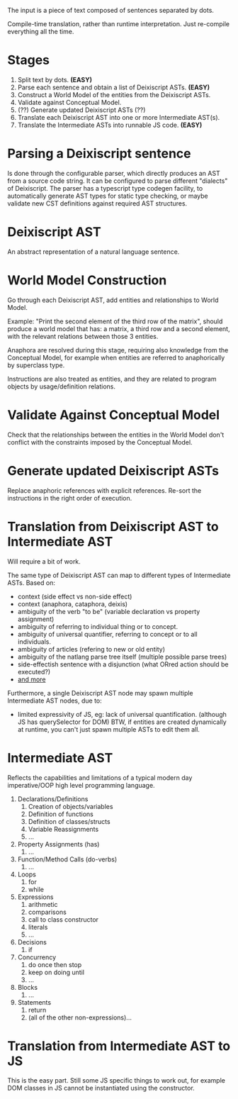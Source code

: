 The input is a piece of text composed of sentences separated by dots.

Compile-time translation, rather than runtime interpretation. Just re-compile everything all the time.

# Stages
1. Split text by dots. **(EASY)**
2. Parse each sentence and obtain a list of Deixiscript ASTs. **(EASY)**
3. Construct a World Model of the entities from the Deixiscript ASTs.
4. Validate against Conceptual Model.
4. (??) Generate updated Deixiscript ASTs (??)
5. Translate each Deixiscript AST into one or more Intermediate AST(s).
6. Translate the Intermediate ASTs into runnable JS code. **(EASY)**

# Parsing a Deixiscript sentence

Is done through the configurable parser, which directly produces an AST from a source code string. It can be configured to parse different "dialects" of Deixiscript. The parser has a typescript type codegen facility, to automatically generate AST types for static type checking, or maybe validate new CST definitions against required AST structures.

# Deixiscript AST

An abstract representation of a natural language sentence.

# World Model Construction

Go through each Deixiscript AST, add entities and relationships to World Model.

Example: "Print the second element of the third row of the matrix", should produce a world model that has: a matrix, a third row and a second element, with the relevant relations between those 3 entities.

Anaphora are resolved during this stage, requiring also knowledge from the Conceptual Model, for example when entities are referred to anaphorically by superclass type.

Instructions are also treated as entities, and they are related to program objects by usage/definition relations.

# Validate Against Conceptual Model

Check that the relationships between the entities in the World Model don't conflict with the constraints imposed by the Conceptual Model.

# Generate updated Deixiscript ASTs

Replace anaphoric references with explicit references. Re-sort the instructions in the right order of execution.


# Translation from Deixiscript AST to Intermediate AST

Will require a bit of work.

The same type of Deixiscript AST can map to different types of Intermediate ASTs. Based on:

* context (side effect vs non-side effect)
* context (anaphora, cataphora, deixis)
* ambiguity of the verb "to be" (variable declaration vs property assignment)
* ambiguity of referring to individual thing or to concept.
* ambiguity of universal quantifier, referring to concept or to all individuals.
* ambiguity of articles (refering to new or old entity)
* ambiguity of the natlang parse tree itself (multiple possible parse trees)
* side-effectish sentence with a disjunction (what ORred action should be executed?)
* [and more](./ambiguities.md)

Furthermore, a single Deixiscript AST node may spawn multiple Intermediate AST nodes, due to:

* limited expressivity of JS, eg: lack of universal quantification. (although JS has querySelector for DOM) BTW, if entities are created dynamically at runtime, you can't just spawn multiple ASTs to edit them all.

# Intermediate AST

Reflects the capabilities and limitations of a typical modern day imperative/OOP high level programming language.

1. Declarations/Definitions
    1. Creation of objects/variables
    1. Definition of functions
    1. Definition of classes/structs
    1. Variable Reassignments
    1. ...
1. Property Assignments (has)
    1. ...
1. Function/Method Calls (do-verbs)
    1. ...
1. Loops
    1. for
    1. while
1. Expressions
    1. arithmetic
    1. comparisons
    1. call to class constructor 
    1. literals
    1. ...
1. Decisions
    1. if
1. Concurrency
    1. do once then stop
    1. keep on doing until
    1. ...
1. Blocks
    1. ...
1. Statements
    1. return
    1. (all of the other non-expressions)...

# Translation from Intermediate AST to JS

This is the easy part. Still some JS specific things to work out, for example DOM classes in JS cannot be instantiated using the constructor.

